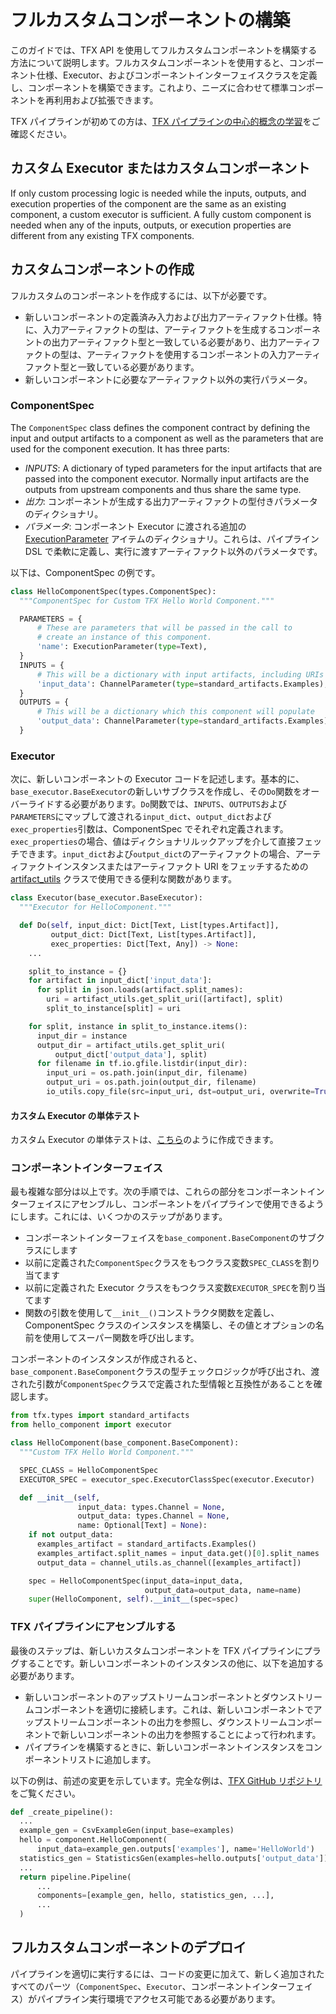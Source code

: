 # フルカスタムコンポーネントの構築

このガイドでは、TFX API を使用してフルカスタムコンポーネントを構築する方法について説明します。フルカスタムコンポーネントを使用すると、コンポーネント仕様、Executor、およびコンポーネントインターフェイスクラスを定義し、コンポーネントを構築できます。これより、ニーズに合わせて標準コンポーネントを再利用および拡張できます。

TFX パイプラインが初めての方は、[TFX パイプラインの中心的概念の学習](understanding_tfx_pipelines)をご確認ください。

## カスタム Executor またはカスタムコンポーネント

If only custom processing logic is needed while the inputs, outputs, and execution properties of the component are the same as an existing component, a custom executor is sufficient. A fully custom component is needed when any of the inputs, outputs, or execution properties are different from any existing TFX components.

## カスタムコンポーネントの作成

フルカスタムのコンポーネントを作成するには、以下が必要です。

- 新しいコンポーネントの定義済み入力および出力アーティファクト仕様。特に、入力アーティファクトの型は、アーティファクトを生成するコンポーネントの出力アーティファクト型と一致している必要があり、出力アーティファクトの型は、アーティファクトを使用するコンポーネントの入力アーティファクト型と一致している必要があります。
- 新しいコンポーネントに必要なアーティファクト以外の実行パラメータ。

### ComponentSpec

The `ComponentSpec` class defines the component contract by defining the input and output artifacts to a component as well as the parameters that are used for the component execution. It has three parts:

- *INPUTS*: A dictionary of typed parameters for the input artifacts that are passed into the component executor. Normally input artifacts are the outputs from upstream components and thus share the same type.
- *出力*: コンポーネントが生成する出力アーティファクトの型付きパラメータのディクショナリ。
- *パラメータ*: コンポーネント Executor に渡される追加の[ExecutionParameter](https://github.com/tensorflow/tfx/blob/54aa6fbec6bffafa8352fe51b11251b1e44a2bf1/tfx/types/component_spec.py#L274) アイテムのディクショナリ。これらは、パイプライン DSL で柔軟に定義し、実行に渡すアーティファクト以外のパラメータです。

以下は、ComponentSpec の例です。

```python
class HelloComponentSpec(types.ComponentSpec):
  """ComponentSpec for Custom TFX Hello World Component."""

  PARAMETERS = {
      # These are parameters that will be passed in the call to
      # create an instance of this component.
      'name': ExecutionParameter(type=Text),
  }
  INPUTS = {
      # This will be a dictionary with input artifacts, including URIs
      'input_data': ChannelParameter(type=standard_artifacts.Examples),
  }
  OUTPUTS = {
      # This will be a dictionary which this component will populate
      'output_data': ChannelParameter(type=standard_artifacts.Examples),
  }
```

### Executor

次に、新しいコンポーネントの Executor コードを記述します。基本的に、`base_executor.BaseExecutor`の新しいサブクラスを作成し、その`Do`関数をオーバーライドする必要があります。`Do`関数では、`INPUTS`、`OUTPUTS`および`PARAMETERS`にマップして渡される`input_dict`、`output_dict`および`exec_properties`引数は、ComponentSpec でそれぞれ定義されます。`exec_properties`の場合、値はディクショナリルックアップを介して直接フェッチできます。`input_dict`および`output_dict`のアーティファクトの場合、アーティファクトインスタンスまたはアーティファクト URI をフェッチするための [artifact_utils](https://github.com/tensorflow/tfx/blob/41823f91dbdcb93195225a538968a80ba4bb1f55/tfx/types/artifact_utils.py) クラスで使用できる便利な関数があります。

```python
class Executor(base_executor.BaseExecutor):
  """Executor for HelloComponent."""

  def Do(self, input_dict: Dict[Text, List[types.Artifact]],
         output_dict: Dict[Text, List[types.Artifact]],
         exec_properties: Dict[Text, Any]) -> None:
    ...

    split_to_instance = {}
    for artifact in input_dict['input_data']:
      for split in json.loads(artifact.split_names):
        uri = artifact_utils.get_split_uri([artifact], split)
        split_to_instance[split] = uri

    for split, instance in split_to_instance.items():
      input_dir = instance
      output_dir = artifact_utils.get_split_uri(
          output_dict['output_data'], split)
      for filename in tf.io.gfile.listdir(input_dir):
        input_uri = os.path.join(input_dir, filename)
        output_uri = os.path.join(output_dir, filename)
        io_utils.copy_file(src=input_uri, dst=output_uri, overwrite=True)
```

#### カスタム Executor の単体テスト

カスタム Executor の単体テストは、[こちら](https://github.com/tensorflow/tfx/blob/r0.15/tfx/components/transform/executor_test.py)のように作成できます。

### コンポーネントインターフェイス

最も複雑な部分は以上です。次の手順では、これらの部分をコンポーネントインターフェイスにアセンブルし、コンポーネントをパイプラインで使用できるようにします。これには、いくつかのステップがあります。

- コンポーネントインターフェイスを`base_component.BaseComponent`のサブクラスにします
- 以前に定義された`ComponentSpec`クラスをもつクラス変数`SPEC_CLASS`を割り当てます
- 以前に定義された Executor クラスをもつクラス変数`EXECUTOR_SPEC`を割り当てます
- 関数の引数を使用して`__init__()`コンストラクタ関数を定義し、ComponentSpec クラスのインスタンスを構築し、その値とオプションの名前を使用してスーパー関数を呼び出します。

コンポーネントのインスタンスが作成されると、`base_component.BaseComponent`クラスの型チェックロジックが呼び出され、渡された引数が`ComponentSpec`クラスで定義された型情報と互換性があることを確認します。

```python
from tfx.types import standard_artifacts
from hello_component import executor

class HelloComponent(base_component.BaseComponent):
  """Custom TFX Hello World Component."""

  SPEC_CLASS = HelloComponentSpec
  EXECUTOR_SPEC = executor_spec.ExecutorClassSpec(executor.Executor)

  def __init__(self,
               input_data: types.Channel = None,
               output_data: types.Channel = None,
               name: Optional[Text] = None):
    if not output_data:
      examples_artifact = standard_artifacts.Examples()
      examples_artifact.split_names = input_data.get()[0].split_names
      output_data = channel_utils.as_channel([examples_artifact])

    spec = HelloComponentSpec(input_data=input_data,
                              output_data=output_data, name=name)
    super(HelloComponent, self).__init__(spec=spec)
```

### TFX パイプラインにアセンブルする

最後のステップは、新しいカスタムコンポーネントを TFX パイプラインにプラグすることです。新しいコンポーネントのインスタンスの他に、以下を追加する必要があります。

- 新しいコンポーネントのアップストリームコンポーネントとダウンストリームコンポーネントを適切に接続します。これは、新しいコンポーネントでアップストリームコンポーネントの出力を参照し、ダウンストリームコンポーネントで新しいコンポーネントの出力を参照することによって行われます。
- パイプラインを構築するときに、新しいコンポーネントインスタンスをコンポーネントリストに追加します。

以下の例は、前述の変更を示しています。完全な例は、[TFX GitHub リポジトリ](https://github.com/tensorflow/tfx/tree/master/tfx/examples/custom_components/hello_world)をご覧ください。

```python
def _create_pipeline():
  ...
  example_gen = CsvExampleGen(input_base=examples)
  hello = component.HelloComponent(
      input_data=example_gen.outputs['examples'], name='HelloWorld')
  statistics_gen = StatisticsGen(examples=hello.outputs['output_data'])
  ...
  return pipeline.Pipeline(
      ...
      components=[example_gen, hello, statistics_gen, ...],
      ...
  )
```

## フルカスタムコンポーネントのデプロイ

パイプラインを適切に実行するには、コードの変更に加えて、新しく追加されたすべてのパーツ（`ComponentSpec`、`Executor`、コンポーネントインターフェイス）がパイプライン実行環境でアクセス可能である必要があります。
